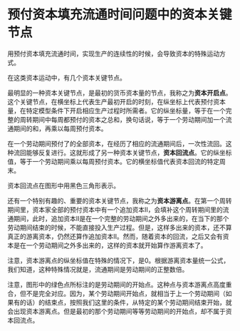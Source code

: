 # 预付资本填充流通时间问题中的资本关键节点

用预付资本填充流通时间，实现生产的连续性的时候，会导致资本的特殊运动方式。

在这类资本运动中，有几个资本关键节点。

最明显的一种资本关键节点，是最初的货币资本量的节点，我称之为**资本开启点**。这个关键节点，在横坐标上代表生产最初开启的时刻，在纵坐标上代表预付资本量，在特定模型条件下开启相应生产过程时所需者。它的纵坐标量，等于在一个完整的周转期间中每周都预付的资本之总和，换句话说，等于一个劳动期间加一个流通期间的和，再乘以每周预付资本。

在一个劳动期间预付了的全部资本，在经历了相应的流通期间后，一次性流回。这种流回能够反复进行。这就形成了另一种资本关键节点，**资本回流点**。它的纵坐标值，等于一个劳动期间乘以每周预付资本。它的横坐标值代表资本回流的特定周末。

资本回流点在图形中用黑色三角形表示。

还有一个特别有趣的、重要的资本关键节点，我称之为**资本游离点**。在第一个周转期间里，资本家全部的预付资本中有一个追加资本II，会填补这个周转期间里的流通期间，此时，追加资本II是在一个完整的劳动期间之外多出来的，在当下的那个劳动期间结束的时候，不能直接投入生产过程。但是，这样多出来的资本，还不算真正的游离资本，仍然还算作追加资本II。然而，随着资本的回流，之后又会有资本是在一个劳动期间之外多出来的，这样的资本就开始算作游离资本了。

注意，资本游离点的纵坐标值在特殊的情况下，是0。根据游离资本量统一公式，我们知道，这种特殊情况就是，流通期间是劳动期间的正整数倍。

注意，图形中的绿色点所标注的是劳动期间的开始点。这种点与资本游离点高度重合，但不是完全对应。因为，某个劳动期间开始点，就相当于上一个劳动期间（如果有的话）的结束点，按照我们这里的条件，从特定的某个劳动期间结束开始，就会出现资本游离点。但是最初的那个劳动期间等等劳动期间的开始点，却不属于资本回流点。
